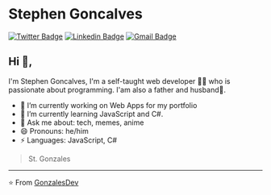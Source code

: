 # Stephen Goncalves
[![Twitter Badge](https://img.shields.io/badge/-@stephengoncalves-1ca0f1?style=flat-square&labelColor=1ca0f1&logo=twitter&logoColor=white&link=https://twitter.com/stepgoncalves)](https://twitter.com/stepgoncalves) [![Linkedin Badge](https://img.shields.io/badge/-stephengoncalves-blue?style=flat-square&logo=Linkedin&logoColor=white&link=https://www.linkedin.com/in/stephenwillians/)](https://www.linkedin.com/in/stephenwillians/) [![Gmail Badge](https://img.shields.io/badge/-stiefo.o@gmail.com-c14438?style=flat-square&logo=Gmail&logoColor=white&link=mailto:stiefo.o@gmail.com)](mailto:stiefo.o@gmail.com)

## Hi 👋, 
I'm Stephen Goncalves, I'm a self-taught web developer 👨‍💻 who is passionate about programming. I'am also a father and husband🤟. 

- 🔭 I’m currently working on Web Apps for my portfolio
- 🌱 I’m currently learning JavaScript and C#.
- 💬 Ask me about: tech, memes, anime
- 😄 Pronouns: he/him
-  ⚡ Languages: JavaScript, C#


> St. Gonzales


---
⭐️ From [GonzalesDev](https://github.com/stgonzales)
